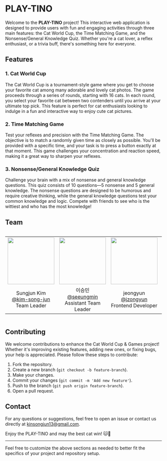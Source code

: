 # PLAY-TINO

Welcome to the **PLAY-TINO** project! This interactive web application is designed to provide users with fun and engaging activities through three main features: the Cat World Cup, the Time Matching Game, and the Nonsense/General Knowledge Quiz. Whether you're a cat lover, a reflex enthusiast, or a trivia buff, there's something here for everyone.

## Features

### 1. Cat World Cup
The Cat World Cup is a tournament-style game where you get to choose your favorite cat among many adorable and lovely cat photos. The game proceeds through a series of rounds, starting with 16 cats. In each round, you select your favorite cat between two contenders until you arrive at your ultimate top pick. This feature is perfect for cat enthusiasts looking to indulge in a fun and interactive way to enjoy cute cat pictures.

### 2. Time Matching Game
Test your reflexes and precision with the Time Matching Game. The objective is to match a randomly given time as closely as possible. You'll be provided with a specific time, and your task is to press a button exactly at that moment. This game challenges your concentration and reaction speed, making it a great way to sharpen your reflexes.

### 3. Nonsense/General Knowledge Quiz
Challenge your brain with a mix of nonsense and general knowledge questions. This quiz consists of 10 questions—5 nonsense and 5 general knowledge. The nonsense questions are designed to be humorous and require creative thinking, while the general knowledge questions test your common knowledge and logic. Compete with friends to see who is the wittiest and who has the most knowledge!

## Team

<div style="overflow-x: auto;">
  <table>
    <tr>
      <td><img src="https://avatars.githubusercontent.com/u/90247223?v=4" width="150" height="150"/></td>
      <td><img src="https://avatars.githubusercontent.com/u/91742262?v=4" width="150" height="150"/></td>
      <td><img src="https://avatars.githubusercontent.com/u/146654623?v=4" width="150" height="150"/></td>
      <td><img src="https://avatars.githubusercontent.com/u/59122931?v=4" width="150" height="150"/></td>
      <td><img src="https://avatars.githubusercontent.com/u/157786074?v=4" width="150" height="150"/></td>
      <td><img src="https://avatars.githubusercontent.com/u/155354743?v=4" width="150" height="150"/></td>
      <td><img src="https://avatars.githubusercontent.com/u/157789293?v=4" width="150" height="150"/></td>
    </tr>
    <tr>
      <td style="text-align: center;">Sungjun Kim<br/><a href="https://github.com/kim-song-jun">@kim-song-jun</a><br/>Team Leader</td>
      <td style="text-align: center;">이승민<br/><a href="https://github.com/seeungmin">@seeungmin</a><br/>Assistant Team Leader</td>
      <td style="text-align: center;">jeongyun<br/><a href="https://github.com/jzongyun">@jzongyun</a><br/>Frontend Developer</td>
      <td style="text-align: center;"><a href="https://github.com/min-minnn">@min-minnn</a><br/>Frontend Developer</td>
      <td style="text-align: center;"><a href="https://github.com/6suhyeon">@6suhyeon</a><br/>Backend Developer</td>
      <td style="text-align: center;"><a href="https://github.com/niireymik">@niireymik</a><br/>Backend Developer</td>
      <td style="text-align: center;"><a href="https://github.com/taegeon3">@taegeon3</a><br/>Backend Developer</td>
    </tr>
  </table>
</div>



## Contributing
We welcome contributions to enhance the Cat World Cup & Games project! Whether it's improving existing features, adding new ones, or fixing bugs, your help is appreciated. Please follow these steps to contribute:
1. Fork the repository.
2. Create a new branch (`git checkout -b feature-branch`).
3. Make your changes.
4. Commit your changes (`git commit -m 'Add new feature'`).
5. Push to the branch (`git push origin feature-branch`).
6. Open a pull request.

## Contact
For any questions or suggestions, feel free to open an issue or contact us directly at [kinsongjun13@gmail.com](mailto:kinsongjun13@gmail.com).

Enjoy the PLAY-TINO and may the best cat win! 🐱🎉

---

Feel free to customize the above sections as needed to better fit the specifics of your project and repository setup.
